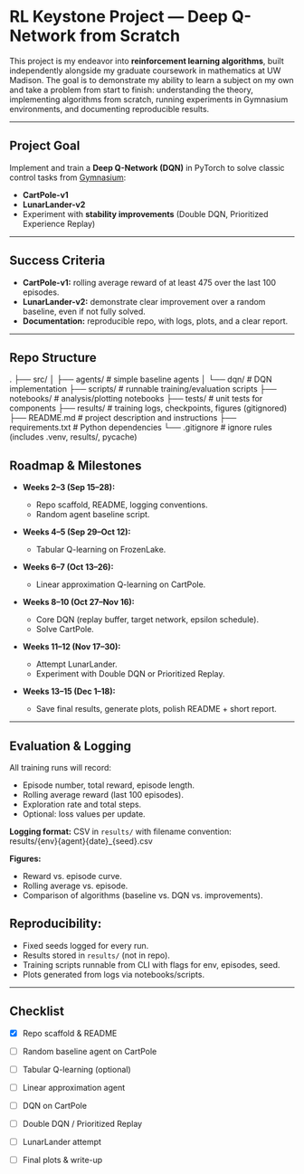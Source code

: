 # RL Keystone Project — Deep Q-Network from Scratch

This project is my endeavor into **reinforcement learning algorithms**, built independently alongside my graduate coursework in mathematics at UW Madison. The goal is to demonstrate my ability to learn a subject on my own and take a problem from start to finish: understanding the theory, implementing algorithms from scratch, running experiments in Gymnasium environments, and documenting reproducible results.

---

## Project Goal

Implement and train a **Deep Q-Network (DQN)** in PyTorch to solve classic control tasks from [Gymnasium](https://gymnasium.farama.org/):

- **CartPole-v1** 
- **LunarLander-v2**  
- Experiment with **stability improvements** (Double DQN, Prioritized Experience Replay)  

---

## Success Criteria

- **CartPole-v1:** rolling average reward of at least 475 over the last 100 episodes.  
- **LunarLander-v2:** demonstrate clear improvement over a random baseline, even if not fully solved.  
- **Documentation:** reproducible repo, with logs, plots, and a clear report.  

---

## Repo Structure
.
├── src/
│ ├── agents/ # simple baseline agents 
│ └── dqn/ # DQN implementation 
├── scripts/ # runnable training/evaluation scripts
├── notebooks/ # analysis/plotting notebooks 
├── tests/ # unit tests for components
├── results/ # training logs, checkpoints, figures (gitignored)
├── README.md # project description and instructions 
├── requirements.txt # Python dependencies
└── .gitignore # ignore rules (includes .venv, results/, pycache)

## Roadmap & Milestones

- **Weeks 2–3 (Sep 15–28):**  
  - Repo scaffold, README, logging conventions.  
  - Random agent baseline script.  

- **Weeks 4–5 (Sep 29–Oct 12):**  
  - Tabular Q-learning on FrozenLake.  

- **Weeks 6–7 (Oct 13–26):**  
  - Linear approximation Q-learning on CartPole.  

- **Weeks 8–10 (Oct 27–Nov 16):**  
  - Core DQN (replay buffer, target network, epsilon schedule).  
  - Solve CartPole.  

- **Weeks 11–12 (Nov 17–30):**  
  - Attempt LunarLander.  
  - Experiment with Double DQN or Prioritized Replay.  

- **Weeks 13–15 (Dec 1–18):**  
  - Save final results, generate plots, polish README + short report.   

---

## Evaluation & Logging

All training runs will record:
- Episode number, total reward, episode length.  
- Rolling average reward (last 100 episodes).  
- Exploration rate and total steps.  
- Optional: loss values per update.  

**Logging format:** CSV in `results/` with filename convention:  
results/{env}{agent}{date}_{seed}.csv

**Figures:**  
- Reward vs. episode curve.  
- Rolling average vs. episode.  
- Comparison of algorithms (baseline vs. DQN vs. improvements).  

## Reproducibility:

- Fixed seeds logged for every run.  
- Results stored in `results/` (not in repo).  
- Training scripts runnable from CLI with flags for env, episodes, seed.  
- Plots generated from logs via notebooks/scripts.  

---

## Checklist

- [x] Repo scaffold & README  
- [ ] Random baseline agent on CartPole  
- [ ] Tabular Q-learning (optional)  
- [ ] Linear approximation agent  
- [ ] DQN on CartPole  
- [ ] Double DQN / Prioritized Replay  
- [ ] LunarLander attempt  
- [ ] Final plots & write-up 

